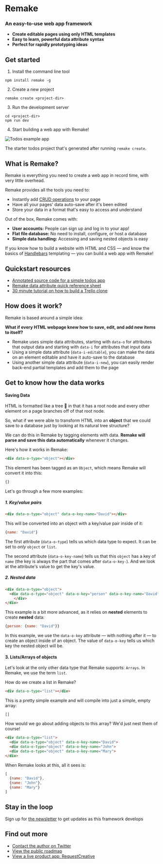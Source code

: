 <h1>Remake</h1>

### An easy-to-use web app framework

* **Create editable pages using only HTML templates**
* **Easy to learn, powerful data attribute syntax**
* **Perfect for rapidly prototyping ideas**


## Get started 

1. Install the command line tool

```
npm install remake -g
```

2. Create a new project

```
remake create <project-dir>
```

3. Run the development server

```
cd <project-dir>
npm run dev
```

4. Start building a web app with Remake!


![Todos example app](https://remake-website.s3.amazonaws.com/todos-example.gif)

The starter todos project that's generated after running `remake create`.

## What is Remake?

Remake is everything you need to create a web app in record time, with very little overhead.


Remake provides all the tools you need to:

* Instantly add [CRUD operations](https://en.wikipedia.org/wiki/Create,_read,_update_and_delete) to your page
* Have all your pages' data auto-save after it's been edited
* Store your data in a format that's easy to access and understand

Out of the box, Remake comes with:

* **User accounts:** People can sign up and log in to your app!
* **Flat file database:** No need to install, configure, or host a database
* **Simple data handling:** Accessing and saving nested objects is easy

If you know how to build a website with HTML and CSS — and know the basics of [Handlebars](https://handlebarsjs.com/) templating — you can build a web app with Remake!


## Quickstart resources

* [Annotated source code for a simple todos app](https://gist.github.com/panphora/5f5657e8bb3b418d55eb68d7e17f1ed8)
* [Remake data attribute quick reference sheet](https://gist.github.com/panphora/0a71e6394d96ee9efd9d5711702bfc1c)
* [30 minute tutorial on how to build a Trello clone](https://www.youtube.com/watch?v=H_FvfswKufo)


## How does it work?

Remake is based around a simple idea: 

**What if every HTML webpage knew how to save, edit, and add new items to itself?**

* Remake uses simple data attributes, starting with `data-o` for attributes that output data and starting with `data-i` for attributes that input data
* Using a simple data attribute (`data-i-editable`), you can make the data on an element editable and have it auto-save to the database
* Using another simple data attribute (`data-i-new`), you can easily render back-end partial templates and add them to the page


## Get to know how the data works

#### Saving Data

HTML is formatted like a tree 🌳 in that it has a root node and every other element on a page branches off of that root node.

So, what if we were able to transform HTML into an **object** that we could save to a database just by looking at its natural tree structure?

We can do this in Remake by tagging elements with data. **Remake will parse and save this data automatically** whenever it changes.

Here's how it works in Remake:

```html
<div data-o-type="object"></div>
```

This element has been tagged as an `Object`, which means Remake will convert it into this:

```javascript
{}
```

Let's go through a few more examples:

##### 1. Key/value pairs

```html
<div data-o-type="object" data-o-key-name="David"></div>
```

This will be converted into an object with a key/value pair inside of it:

```javascript
{name: "David"}
```

The first attribute (`data-o-type`) tells us which data type to expect. It can be set to *only* `object` or `list`.

The second attribute (`data-o-key-name`) tells us that this `object` has a key of `name` (the key is always the part that comes after `data-o-key-`). And we look at the attribute's value to get the key's value.

##### 2. Nested data

```html
<div data-o-type="object">
  <div data-o-type="object" data-o-key="person" data-o-key-name="David">
    </div>
</div>
```

This example is a bit more advanced, as it relies on **nested** elements to create **nested** data:

```javascript
{person: {name: "David"}}
```

In this example, we use the `data-o-key` attribute — with nothing after it — to create an object inside of an object. The value of `data-o-key` tells us which key the nested object will be.

#### 3. Lists/Arrays of objects

Let's look at the only other data type that Remake supports: `Arrays`. In Remake, we use the term `list`.

How do we create a list in Remake?

```html
<div data-o-type="list"></div>
```

This is a pretty simple example and will compile into just a simple, empty array:

```
[]
```

How would we go about adding objects to this array? We'd just nest them of course!

```html
<div data-o-type="list">
  <div data-o-type="object" data-o-key-name="David">
  <div data-o-type="object" data-o-key-name="John">
  <div data-o-type="object" data-o-key-name="Mary">
</div>
```

When Remake looks at this, all it sees is:

```javascript
[
  {name: "David"},
  {name: "John"},
  {name: "Mary"}
]
```

## Stay in the loop

Sign up for [the newsletter](https://mailchi.mp/59def7603a0f/remake) to get updates as this framework develops


## Find out more

* [Contact the author on Twitter](https://twitter.com/panphora)
* [View the public roadmap](https://trello.com/b/BXvugSjT/remake)
* [View a live product app: RequestCreative](https://requestcreative.com)
